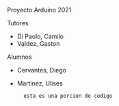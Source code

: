 Proyecto Arduino 2021

Tutores

- Di Paolo, Camilo
- Valdez, Gaston

Alumnos

- Cervantes, Diego
- Martinez, Ulises

        esta es una porcion de codigo
